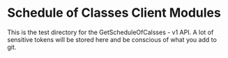 # Schedule of Classes Client Modules
This is the test directory for the GetScheduleOfCalsses - v1 API. A lot of
sensitive tokens will be stored here and be conscious of what you add to git.

